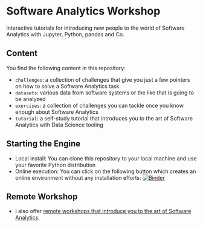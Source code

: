 # Software Analytics Workshop

Interactive tutorials for introducing new people to the world of Software Analytics with Jupyter, Python, pandas and Co.

## Content

You find the following content in this repository:

* `challenges`: a collection of challenges that give you just a few pointers on how to solve a Software Analytics task
* `datasets`: various data from software systems or the like that is going to be analyzed
* `exercises`: a collection of challenges you can tackle once you know enough about Software Analytics
* `tutorial`: a self-study tutorial that introduces you to the art of Software Analytics with Data Science tooling

## Starting the Engine

* Local install: You can clone this repository to your local machine and use your favorite Python distribution
* Online execution: You can click on the following button which creates an online environment without any installation efforts: [![Binder](http://mybinder.org/badge.svg)](https://mybinder.org/v2/gh/feststelltaste/software-analytics-workshop/HEAD?urlpath=%2Fnotebooks%2F)

## Remote Workshop

* I also offer [remote workshops that introduce you to the art of Software Analytics](https://www.innoq.com/en/trainings/software-analytics/).
